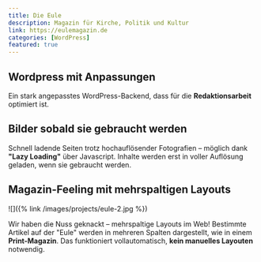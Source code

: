 ```yaml
---
title: Die Eule
description: Magazin für Kirche, Politik und Kultur
link: https://eulemagazin.de
categories: [WordPress]
featured: true
---
```


## Wordpress mit Anpassungen 

Ein stark angepasstes WordPress-Backend, dass für die **Redaktionsarbeit** optimiert ist.

## Bilder sobald sie gebraucht werden 

Schnell ladende Seiten trotz hochauflösender Fotografien – möglich dank **"Lazy Loading"** über Javascript. Inhalte werden erst in voller Auflösung geladen, wenn sie gebraucht werden.

## Magazin-Feeling mit mehrspaltigen Layouts 

![]({% link /images/projects/eule-2.jpg %})

Wir haben die Nuss geknackt – mehrspaltige Layouts im Web!
Bestimmte Artikel auf der "Eule" werden in mehreren Spalten dargestellt, wie in einem **Print-Magazin**.
Das funktioniert vollautomatisch, **kein manuelles Layouten** notwendig.
